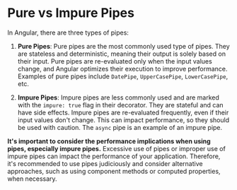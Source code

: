 # Pure vs Impure Pipes

In Angular, there are three types of pipes:

1. **Pure Pipes**: Pure pipes are the most commonly used type of pipes.
   They are stateless and deterministic, meaning their output is solely
   based on their input. Pure pipes are re-evaluated only when the input
   values change, and Angular optimizes their execution to improve
   performance. Examples of pure pipes include `DatePipe`,
   `UpperCasePipe`, `LowerCasePipe`, etc.

2. **Impure Pipes**: Impure pipes are less commonly used and are marked
   with the `impure: true` flag in their decorator. They are stateful
   and can have side effects. Impure pipes are re-evaluated frequently,
   even if their input values don't change. This can impact performance,
   so they should be used with caution. The `async` pipe is an example
   of an impure pipe.

**It's important to consider the performance implications when using
pipes, especially impure pipes.** Excessive use of pipes or improper use
of impure pipes can impact the performance of your application.
Therefore, it's recommended to use pipes judiciously and consider
alternative approaches, such as using component methods or computed
properties, when necessary.
